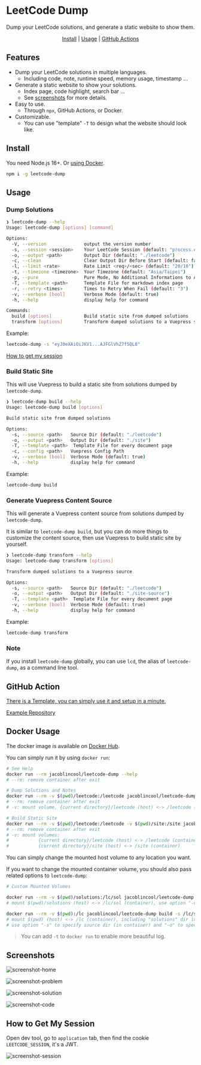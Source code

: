 # LeetCode Dump

<p align="center">
  Dump your LeetCode solutions, and generate a static website to show them.
</p>

<p align="center">
  <a href="#install">Install</a> |
  <a href="#usage">Usage</a> |
  <a href="#github-action">GitHub Actions</a>
</p>

## Features

- Dump your LeetCode solutions in multiple languages.
  - Including code, note, runtime speed, memory usage, timestamp ...
- Generate a static website to show your solutions.
  - Index page, code highlight, search bar ...
  - See [screenshots](#screenshots) for more details.
- Easy to use.
  - Through `npx`, GitHub Actions, or Docker.
- Customizable.
  - You can use "template" `-T` to design what the website should look like.

## Install

You need Node.js 16+. Or [using Docker](#docker-usage).

```sh
npm i -g leetcode-dump
```

## Usage

### Dump Solutions

```sh
❯ leetcode-dump --help
Usage: leetcode-dump [options] [command]

Options:
  -V, --version              output the version number
  -s, --session <session>    Your LeetCode Session (default: "process.env.LEETCODE_SESSION")
  -o, --output <path>        Output Dir (default: "./leetcode")
  -c, --clean                Clear Output Dir Before Start (default: false)
  -l, --limit <rate>         Rate Limit <req>/<sec> (default: "20/10")
  -t, --timezone <timezone>  Your Timezone (default: "Asia/Taipei")
  -p, --pure                 Pure Mode, No Additional Informations to Add (default: false)
  -T, --template <path>      Template File for markdown index page
  -r, --retry <times>        Times to Retry When Fail (default: "3")
  -v, --verbose [bool]       Verbose Mode (default: true)
  -h, --help                 display help for command

Commands:
  build [options]            Build static site from dumped solutions
  transform [options]        Transform dumped solutions to a Vuepress source
```

Example:

```sh
leetcode-dump -s "eyJ0eXAiOiJKV1...AJFGlVhZ7f5QL8"
```

[How to get my session](#how-to-get-my-session)

### Build Static Site

This will use Vuepress to build a static site from solutions dumped by `leetcode-dump`.

```sh
❯ leetcode-dump build --help
Usage: leetcode-dump build [options]

Build static site from dumped solutions

Options:
  -s, --source <path>   Source Dir (default: "./leetcode")
  -o, --output <path>   Output Dir (default: "./site")
  -T, --template <path>  Template File for every document page
  -c, --config <path>   Vuepress Config Path
  -v, --verbose [bool]  Verbose Mode (default: true)
  -h, --help            display help for command
```

Example:

```sh
leetcode-dump build
```

### Generate Vuepress Content Source

This will generate a Vuepress content source from solutions dumped by `leetcode-dump`.

It is similar to `leetcode-dump build`, but you can do more things to customize the content source, then use Vuepress to build static site by yourself.

```sh
❯ leetcode-dump transform --help
Usage: leetcode-dump transform [options]

Transform dumped solutions to a Vuepress source

Options:
  -s, --source <path>   Source Dir (default: "./leetcode")
  -o, --output <path>   Output Dir (default: "./site-source")
  -T, --template <path>  Template File for every document page
  -v, --verbose [bool]  Verbose Mode (default: true)
  -h, --help            display help for command
```

Example:

```sh
leetcode-dump transform
```

### Note

If you install `leetcode-dump` globally, you can use `lcd`, the alias of `leetcode-dump`, as a command line tool.

## GitHub Action

[There is a Template, you can simply use it and setup in a minute.](https://github.com/JacobLinCool/LeetCode-Solutions-Template)

[Example Repository](https://github.com/JacobLinCool/LeetCode-Solutions)

## Docker Usage

The docker image is available on [Docker Hub](https://hub.docker.com/r/jacoblincool/leetcode-dump).

You can simply run it by using `docker run`:

```sh
# See Help
docker run --rm jacoblincool/leetcode-dump --help
# --rm: remove container after exit
```

```sh
# Dump Solutions and Notes
docker run --rm -v $(pwd)/leetcode:/leetcode jacoblincool/leetcode-dump -s "YOUR_LEETCODE_SESSION"
# --rm: remove container after exit
# -v: mount volume, {current directory}/leetcode (host) <-> /leetcode (container)
```

```sh
# Build Static Site
docker run --rm -v $(pwd)/leetcode:/leetcode -v $(pwd)/site:/site jacoblincool/leetcode-dump build
# --rm: remove container after exit
# -v: mount volumes:
#           {current directory}/leetcode (host) <-> /leetcode (container)
#           {current directory}/site (host) <-> /site (container)
```

You can simply change the mounted host volume to any location you want.

If you want to change the mounted container volume, you should also pass related options to `leetcode-dump`:

```sh
# Custom Mounted Volumes

docker run --rm -v $(pwd)/solutions:/lc/sol jacoblincool/leetcode-dump -s "YOUR_LEETCODE_SESSION" -o /lc/sol
# mount $(pwd)/solutions (host) <-> /lc/sol (container), use option "-o" to specify output dir (in container)

docker run --rm -v $(pwd):/lc jacoblincool/leetcode-dump build -s /lc/solutions -o /lc/site
# mount $(pwd) (host) <-> /lc (container), including "solutions" dir in previous step
# use option "-s" to specify source dir (in container) and "-o" to specify output dir (in container)
```

> You can add `-t` to `docker run` to enable more beautiful log.

## Screenshots

![screenshot-home](./screenshots/screenshot-home.png)

![screenshot-problem](./screenshots/screenshot-problem.png)

![screenshot-solution](./screenshots/screenshot-solution.png)

![screenshot-code](./screenshots/screenshot-code.png)

## How to Get My Session

Open dev tool, go to `application` tab, then find the cookie `LEETCODE_SESSION`, it's a JWT.

![screenshot-session](./screenshots/screenshot-session.png)
